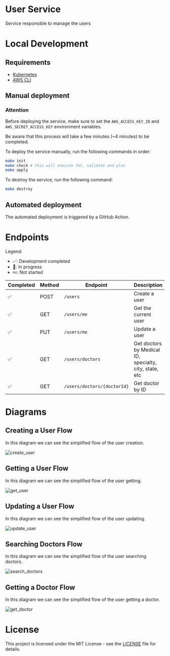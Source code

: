 # User Service

Service responsible to manage the users

# Local Development

## Requirements

- [Kubernetes](https://kubernetes.io/)
- [AWS CLI](https://aws.amazon.com/cli/)

## Manual deployment

### Attention

Before deploying the service, make sure to set the `AWS_ACCESS_KEY_ID` and `AWS_SECRET_ACCESS_KEY` environment variables.

Be aware that this process will take a few minutes (~4 minutes) to be completed.

To deploy the service manually, run the following commands in order:

```bash
make init
make check # this will execute fmt, validate and plan
make apply
```

To destroy the service, run the following command:

```bash
make destroy
```

## Automated deployment

The automated deployment is triggered by a GitHub Action.

# Endpoints

Legend:
- ✅: Development completed
- 🚧: In progress
- 💤: Not started


| Completed | Method | Endpoint                    | Description                                            | User Role      |
| --------- | ------ | --------------------------- | ------------------------------------------------------ | -------------- |
| ✅         | POST   | `/users`                    | Create a user                                          | Doctor/Patient |
| ✅         | GET    | `/users/me`                 | Get the current user                                   | Doctor/Patient |
| ✅         | PUT    | `/users/me`                 | Update a user                                          | Doctor/Patient |
| ✅         | GET    | `/users/doctors`            | Get doctors by Medical ID, specialty, city, state, etc | Patient        |
| ✅         | GET    | `/users/doctors/{doctorId}` | Get doctor by ID                                       | Patient        |


# Diagrams

## Creating a User Flow

In this diagram we can see the simplified flow of the user creation.

![create_user](./docs/create_user.svg)

## Getting a User Flow

In this diagram we can see the simplified flow of the user getting.

![get_user](./docs/get_user.svg)

## Updating a User Flow

In this diagram we can see the simplified flow of the user updating.

![update_user](./docs/update_user.svg)

## Searching Doctors Flow

In this diagram we can see the simplified flow of the user searching doctors.

![search_doctors](./docs/search_doctors.svg)

## Getting a Doctor Flow

In this diagram we can see the simplified flow of the user getting a doctor.

![get_doctor](./docs/get_doctor.svg)

# License

This project is licensed under the MIT License - see the [LICENSE](LICENSE) file for details.
